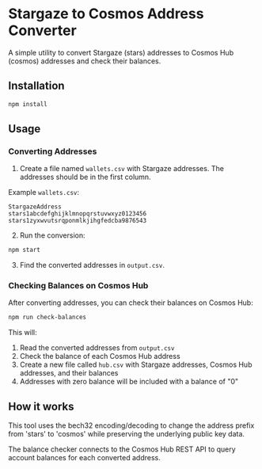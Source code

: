 # Stargaze to Cosmos Address Converter

A simple utility to convert Stargaze (stars) addresses to Cosmos Hub (cosmos) addresses and check their balances.

## Installation

```bash
npm install
```

## Usage

### Converting Addresses

1. Create a file named `wallets.csv` with Stargaze addresses. The addresses should be in the first column.

Example `wallets.csv`:
```
StargazeAddress
stars1abcdefghijklmnopqrstuvwxyz0123456
stars1zyxwvutsrqponmlkjihgfedcba9876543
```

2. Run the conversion:

```bash
npm start
```

3. Find the converted addresses in `output.csv`.

### Checking Balances on Cosmos Hub

After converting addresses, you can check their balances on Cosmos Hub:

```bash
npm run check-balances
```

This will:
1. Read the converted addresses from `output.csv`
2. Check the balance of each Cosmos Hub address
3. Create a new file called `hub.csv` with Stargaze addresses, Cosmos Hub addresses, and their balances
4. Addresses with zero balance will be included with a balance of "0"

## How it works

This tool uses the bech32 encoding/decoding to change the address prefix from 'stars' to 'cosmos' while preserving the underlying public key data.

The balance checker connects to the Cosmos Hub REST API to query account balances for each converted address.